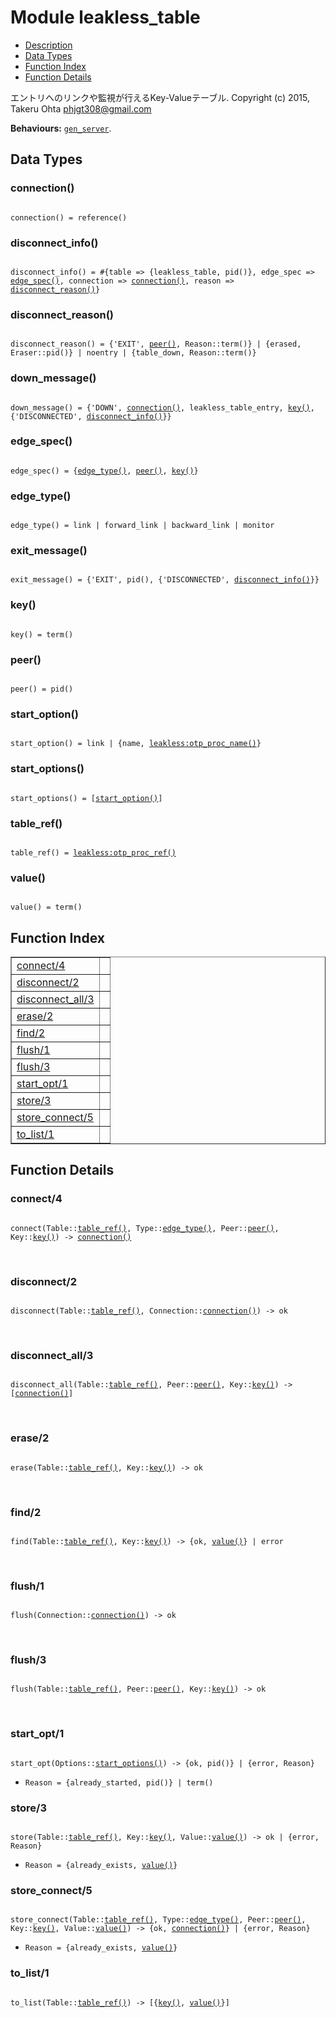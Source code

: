 

# Module leakless_table #
* [Description](#description)
* [Data Types](#types)
* [Function Index](#index)
* [Function Details](#functions)


エントリへのリンクや監視が行えるKey-Valueテーブル.
Copyright (c) 2015, Takeru Ohta <phjgt308@gmail.com>


__Behaviours:__ [`gen_server`](gen_server.md).

<a name="types"></a>

## Data Types ##




### <a name="type-connection">connection()</a> ###



<pre><code>
connection() = reference()
</code></pre>





### <a name="type-disconnect_info">disconnect_info()</a> ###



<pre><code>
disconnect_info() = #{table =&gt; {leakless_table, pid()}, edge_spec =&gt; <a href="#type-edge_spec">edge_spec()</a>, connection =&gt; <a href="#type-connection">connection()</a>, reason =&gt; <a href="#type-disconnect_reason">disconnect_reason()</a>}
</code></pre>





### <a name="type-disconnect_reason">disconnect_reason()</a> ###



<pre><code>
disconnect_reason() = {'EXIT', <a href="#type-peer">peer()</a>, Reason::term()} | {erased, Eraser::pid()} | noentry | {table_down, Reason::term()}
</code></pre>





### <a name="type-down_message">down_message()</a> ###



<pre><code>
down_message() = {'DOWN', <a href="#type-connection">connection()</a>, leakless_table_entry, <a href="#type-key">key()</a>, {'DISCONNECTED', <a href="#type-disconnect_info">disconnect_info()</a>}}
</code></pre>





### <a name="type-edge_spec">edge_spec()</a> ###



<pre><code>
edge_spec() = {<a href="#type-edge_type">edge_type()</a>, <a href="#type-peer">peer()</a>, <a href="#type-key">key()</a>}
</code></pre>





### <a name="type-edge_type">edge_type()</a> ###



<pre><code>
edge_type() = link | forward_link | backward_link | monitor
</code></pre>





### <a name="type-exit_message">exit_message()</a> ###



<pre><code>
exit_message() = {'EXIT', pid(), {'DISCONNECTED', <a href="#type-disconnect_info">disconnect_info()</a>}}
</code></pre>





### <a name="type-key">key()</a> ###



<pre><code>
key() = term()
</code></pre>





### <a name="type-peer">peer()</a> ###



<pre><code>
peer() = pid()
</code></pre>





### <a name="type-start_option">start_option()</a> ###



<pre><code>
start_option() = link | {name, <a href="leakless.md#type-otp_proc_name">leakless:otp_proc_name()</a>}
</code></pre>





### <a name="type-start_options">start_options()</a> ###



<pre><code>
start_options() = [<a href="#type-start_option">start_option()</a>]
</code></pre>





### <a name="type-table_ref">table_ref()</a> ###



<pre><code>
table_ref() = <a href="leakless.md#type-otp_proc_ref">leakless:otp_proc_ref()</a>
</code></pre>





### <a name="type-value">value()</a> ###



<pre><code>
value() = term()
</code></pre>


<a name="index"></a>

## Function Index ##


<table width="100%" border="1" cellspacing="0" cellpadding="2" summary="function index"><tr><td valign="top"><a href="#connect-4">connect/4</a></td><td></td></tr><tr><td valign="top"><a href="#disconnect-2">disconnect/2</a></td><td></td></tr><tr><td valign="top"><a href="#disconnect_all-3">disconnect_all/3</a></td><td></td></tr><tr><td valign="top"><a href="#erase-2">erase/2</a></td><td></td></tr><tr><td valign="top"><a href="#find-2">find/2</a></td><td></td></tr><tr><td valign="top"><a href="#flush-1">flush/1</a></td><td></td></tr><tr><td valign="top"><a href="#flush-3">flush/3</a></td><td></td></tr><tr><td valign="top"><a href="#start_opt-1">start_opt/1</a></td><td></td></tr><tr><td valign="top"><a href="#store-3">store/3</a></td><td></td></tr><tr><td valign="top"><a href="#store_connect-5">store_connect/5</a></td><td></td></tr><tr><td valign="top"><a href="#to_list-1">to_list/1</a></td><td></td></tr></table>


<a name="functions"></a>

## Function Details ##

<a name="connect-4"></a>

### connect/4 ###


<pre><code>
connect(Table::<a href="#type-table_ref">table_ref()</a>, Type::<a href="#type-edge_type">edge_type()</a>, Peer::<a href="#type-peer">peer()</a>, Key::<a href="#type-key">key()</a>) -&gt; <a href="#type-connection">connection()</a>
</code></pre>
<br />


<a name="disconnect-2"></a>

### disconnect/2 ###


<pre><code>
disconnect(Table::<a href="#type-table_ref">table_ref()</a>, Connection::<a href="#type-connection">connection()</a>) -&gt; ok
</code></pre>
<br />


<a name="disconnect_all-3"></a>

### disconnect_all/3 ###


<pre><code>
disconnect_all(Table::<a href="#type-table_ref">table_ref()</a>, Peer::<a href="#type-peer">peer()</a>, Key::<a href="#type-key">key()</a>) -&gt; [<a href="#type-connection">connection()</a>]
</code></pre>
<br />


<a name="erase-2"></a>

### erase/2 ###


<pre><code>
erase(Table::<a href="#type-table_ref">table_ref()</a>, Key::<a href="#type-key">key()</a>) -&gt; ok
</code></pre>
<br />


<a name="find-2"></a>

### find/2 ###


<pre><code>
find(Table::<a href="#type-table_ref">table_ref()</a>, Key::<a href="#type-key">key()</a>) -&gt; {ok, <a href="#type-value">value()</a>} | error
</code></pre>
<br />


<a name="flush-1"></a>

### flush/1 ###


<pre><code>
flush(Connection::<a href="#type-connection">connection()</a>) -&gt; ok
</code></pre>
<br />


<a name="flush-3"></a>

### flush/3 ###


<pre><code>
flush(Table::<a href="#type-table_ref">table_ref()</a>, Peer::<a href="#type-peer">peer()</a>, Key::<a href="#type-key">key()</a>) -&gt; ok
</code></pre>
<br />


<a name="start_opt-1"></a>

### start_opt/1 ###


<pre><code>
start_opt(Options::<a href="#type-start_options">start_options()</a>) -&gt; {ok, pid()} | {error, Reason}
</code></pre>

<ul class="definitions"><li><code>Reason = {already_started, pid()} | term()</code></li></ul>


<a name="store-3"></a>

### store/3 ###


<pre><code>
store(Table::<a href="#type-table_ref">table_ref()</a>, Key::<a href="#type-key">key()</a>, Value::<a href="#type-value">value()</a>) -&gt; ok | {error, Reason}
</code></pre>

<ul class="definitions"><li><code>Reason = {already_exists, <a href="#type-value">value()</a>}</code></li></ul>


<a name="store_connect-5"></a>

### store_connect/5 ###


<pre><code>
store_connect(Table::<a href="#type-table_ref">table_ref()</a>, Type::<a href="#type-edge_type">edge_type()</a>, Peer::<a href="#type-peer">peer()</a>, Key::<a href="#type-key">key()</a>, Value::<a href="#type-value">value()</a>) -&gt; {ok, <a href="#type-connection">connection()</a>} | {error, Reason}
</code></pre>

<ul class="definitions"><li><code>Reason = {already_exists, <a href="#type-value">value()</a>}</code></li></ul>


<a name="to_list-1"></a>

### to_list/1 ###


<pre><code>
to_list(Table::<a href="#type-table_ref">table_ref()</a>) -&gt; [{<a href="#type-key">key()</a>, <a href="#type-value">value()</a>}]
</code></pre>
<br />


